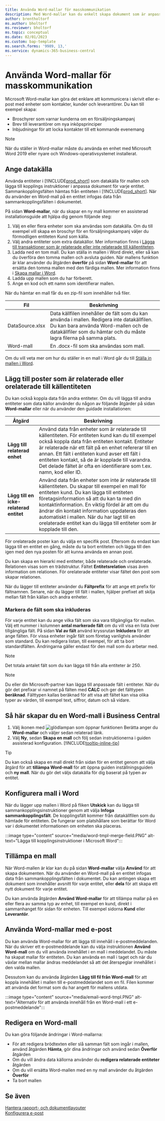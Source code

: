 ```yaml
---
title: Använda Word-mallar för masskommunikation
description: Med Word-mallar kan du enkelt skapa dokument som är anpassade för specifika entiteter.
author: brentholtorf
ms.author: bholtorf
ms.reviewer: bholtorf
ms.topic: conceptual
ms.date: 02/01/2023
ms.custom: bap-template
ms.search.forms: '9989, 13,'
ms.service: dynamics-365-business-central
---
```


# Använda Word-mallar för masskommunikation

Microsoft Word-mallar kan göra det enklare att kommunicera i skrivit eller e-post med enheter som kontakter, kunder och leverantörer. Du kan till exempel skapa:

* Broschyrer som varnar kunderna om en försäljningskampanj
* Brev till leverantörer om nya inköpsprinciper
* Inbjudningar för att locka kontakter till ett kommande evenemang

> [!NOTE]
> När du ställer in Word-mallar måste du använda en enhet med Microsoft Word 2019 eller nyare och Windows-operativsystemet installerat.

## Ange datakälla

Använda entiteter i [!INCLUDE[prod_short](includes/prod_short.md)] som datakälla för mallen och lägga till kopplings instruktioner i anpassa dokument för varje entitet. Sammankopplingsfälten hämtas från entiteten i [!INCLUDE[prod_short](includes/prod_short.md)]. När du använder en Word-mall på en entitet infogas data från sammankopplingsfälten i dokumentet.

På sidan **Word-mallar**, när du skapar en ny mall kommer en assisterad installationsguide att hjälpa dig genom följande steg:

1. Välj en eller flera enheter som ska användas som datakälla. Om du till exempel vill skapa en broschyr för en försäljningskampanj väljer du förmodligen entiteten Kund som källa.
2. Välj andra entiteter som extra datakällor. Mer information finns i [Lägga till transaktioner som är relaterade eller inte relaterade till källentiteten](#add-entries-that-are-related-or-unrelated-to-the-source-entity).
3. Ladda ned en tom mall. Du kan ställa in mallen i Word direkt, eller så kan du överföra den tomma mallen och avsluta guiden. När mallens funktion är klar använder du åtgärden **överför** på sidan **Word-mallar** för att ersätta den tomma mallen med den färdiga mallen. Mer information finns i [Skapa mallar i Word](#set-up-the-template-in-word).
4. Ladda upp mallen som du har förberett.
5. Ange en kod och ett namn som identifierar mallen.

När du hämtar en mall får du en zip-fil som innehåller två filer.

|Fil  |Beskrivning  |
|---------|---------|
|DataSource.xlsx     | Data källfilen innehåller de fält som du kan använda i mallen. Redigera inte datakällfilen. Du kan bara använda Word-mallen och de datakällfiler som du hämtar och du måste lagra filerna på samma plats.     |
|Word-mall     | En .docx-fil som ska användas som mall.        |

Om du vill veta mer om hur du ställer in en mall i Word går du till [Ställa in mallen i Word](#set-up-the-template-in-word).

## Lägg till poster som är relaterade eller orelaterade till källentiteten

Du kan också koppla data från andra entiteter. Om du vill lägga till andra entiteter som data källor använder du någon av följande åtgärder på sidan **Word-mallar** eller när du använder den guidade installationen:

|Åtgärd  |Beskrivning  |
|---------|---------|
|**Lägg till relaterad enhet**  | Använd data från enheter som är relaterade till källentiteten. För entiteten kund kan du till exempel också koppla data från entiteten kontakt. Entiteter är relaterade när ett fält på en enhet refererar till en annan. Ett fält i entiteten kund avser ett fält i entiteten kontakt, så de är kopplade till varandra. Det delade fältet är ofta en identifierare som t.ex. namn, kod eller ID.        |
|**Lägg till en icke-relaterad entitet**| Använd data från enheter som inte är relaterade till källentiteten. Du skapar till exempel en mall för entiteten kund. Du kan lägga till entiteten företagsinformation så att du kan ta med din kontaktinformation. En viktig fördel är att om du ändrar din kontakt information uppdateras den automatiskt i mallen. När du har lagt till en orelaterade entitet kan du lägga till entiteter som är kopplade till den.         |

För orelaterade poster kan du välja en specifik post. Eftersom du endast kan lägga till en entitet en gång, måste du ta bort entiteten och lägga till den igen med den nya posten för att kunna använda en annan post.

Du kan skapa en hierarki med entiteter, både relaterade och orelaterade. Relationen visas som en trädstruktur. Fältet **Entitetsrelation** visas även information om relationen. För orelaterade entiteter visar fältet den post som skapar relationen.

När du lägger till entiteter använder du **Fältprefix** för att ange ett prefix för fältnamnen. Senare, när du lägger till fält i mallen, hjälper prefixet att skilja mellan fält från källan och andra enheter.

### Markera de fält som ska inkluderas

För varje entitet kan du ange vilka fält som ska vara tillgängliga för mallen. Välj ett nummer i kolumnen **antal markerade fält** om du vill visa en lista över tillgängliga fält. På sidan **Val av fält** använd kryssrutan **Inkludera** för att ange fälten. För vissa enheter ingår fält som företag vanligtvis använder som standard. Du kan redigera listan, till exempel, för att ta bort standardfälten. Ändringarna gäller endast för den mall som du arbetar med.

> [!NOTE]
> Det totala antalet fält som du kan lägga till från alla entiteter är 250.

> [!NOTE]
> Du eller din Microsoft-partner kan lägga till anpassade fält i entiteter. När du gör det prefixar vi namnet på fälten med **CALC** och ger det fälttypen **beräknad**. Fälttypen kallas beräknad för att visa att fältet kan visa olika typer av värden, till exempel text, siffror, datum och så vidare.

## Så här skapar du en Word-mall i Business Central

1. Välj ikonen med ![glödlampan som öppnar funktionen Berätta](media/ui-search/search_small.png "Berätta för mig vad du vill göra") anger du **Word-mallar** och väljer sedan relaterad länk.
2. Välj **Ny**, sedan **Skapa en mall** och följ sedan instruktionerna i guiden assisterad konfiguration. [!INCLUDE[tooltip-inline-tip](includes/tooltip-inline-tip_md.md)]

> [!TIP]
> Du kan också skapa en mall direkt från sidan för en entitet genom att välja åtgärd för att **tillämpa Word-mall** för att öppna guiden inställningsguiden och **ny mall**. När du gör det väljs datakälla för dig baserat på typen av entitet.

## Konfigurera mall i Word

När du lägger upp mallen i Word på fliken **Utskick** kan du lägga till sammankopplingsinstruktioner genom att välja **Infoga sammankopplingsfält**. De kopplingsfält kommer från datakällfilen som du hämtade för entiteten. De fungerar som platshållare som berättar för Word var i dokumentet informationen om enheten ska placeras.

:::image type="content" source="media/word-tmpl-merge-field.PNG" alt-text="Lägga till kopplingsinstruktioner i Microsoft Word":::

## Tillämpa en mall

När Word-mallen är klar kan du på sidan **Word-mallar** välja **Använd** för att skapa dokumenten. När du använder en Word-mall på en entitet infogas data från sammankopplingsfälten i dokumentet. Du kan antingen skapa ett dokument som innehåller avsnitt för varje entitet, eller **dela** för att skapa ett nytt dokument för varje entitet.

Du kan använda åtgärden **Använd Word-mallar** för att tillämpa mallar på en eller flera av samma typ av enhet, till exempel en kund, direkt i sammanhanget för sidan för enheten. Till exempel sidorna **Kund** eller **Leverantör**.

## Använda Word-mallar med e-post

Du kan använda Word-mallar för att lägga till innehåll i e-postmeddelanden. När du skriver ett e-postmeddelande kan du välja instruktionen **Använd Word-mall** om du vill använda innehållet i en mall i meddelandet. Du måste ha skapat mallar för entiteten. Du kan använda en mall i taget och när du växlar mellan mallar ändras meddelandet så att det återspeglar innehållet i den valda mallen.

Dessutom kan du använda åtgärden **Lägg till fil från Word-mall** för att koppla innehållet i mallen till e-postmeddelandet som en fil. Filen kommer att använda det format som du har angett för mallens utdata.

:::image type="content" source="media/email-word-tmpl.PNG" alt-text="Alternativ för att använda innehåll från en Word-mall i ett e-postmeddelande":::

## Redigera en Word-mall

Du kan göra följande ändringar i Word-mallarna:

* För att redigera brödtexten eller slå samman fält som ingår i mallen, använd åtgärden **Hämta**, gör dina ändringar och använd sedan **Överför** åtgärden
* Om du vill ändra data källorna använder du **redigera relaterade entiteter** åtgärden
* Om du vill ersätta Word-mallen med en ny mall använder du åtgärden **Överför**
* Ta bort mallen

## Se även

[Hantera rapport- och dokumentlayouter](ui-manage-report-layouts.md)  
[Konfigurera e-post](admin-how-setup-email.md)  

